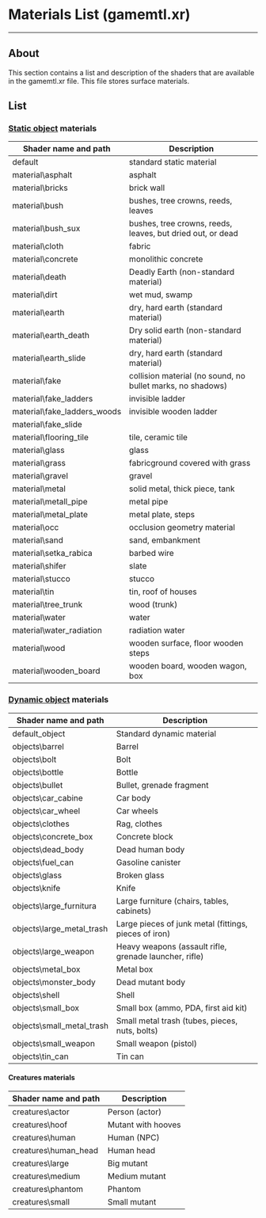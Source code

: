 # Materials List (gamemtl.xr)

___

## About

This section contains a list and description of the shaders that are available in the gamemtl.xr file. This file stores surface materials.

## List

### [Static object](../terminology/models/static-object.md) materials

| Shader name and path | Description |
|---|---|
| default | standard static material |
| material\asphalt | asphalt |
| material\bricks | brick wall |
| material\bush | bushes, tree crowns, reeds, leaves |
| material\bush_sux | bushes, tree crowns, reeds, leaves, but dried out, or dead |
| material\cloth | fabric |
| material\concrete | monolithic concrete |
| material\death | Deadly Earth (non-standard material) |
| material\dirt | wet mud, swamp |
| material\earth | dry, hard earth (standard material) |
| material\earth_death | Dry solid earth (non-standard material) |
| material\earth_slide | dry, hard earth (standard material) |
| material\fake | collision material (no sound, no bullet marks, no shadows) |
| material\fake_ladders | invisible ladder |
| material\fake_ladders_woods | invisible wooden ladder |
| material\fake_slide |  |
| material\flooring_tile | tile, ceramic tile |
| material\glass | glass |
| material\grass | fabricground covered with grass |
| material\gravel | gravel |
| material\metal | solid metal, thick piece, tank |
| material\metall_pipe | metal pipe |
| material\metal_plate | metal plate, steps |
| material\occ | occlusion geometry material |
| material\sand | sand, embankment |
| material\setka_rabica | barbed wire |
| material\shifer | slate |
| material\stucco | stucco |
| material\tin | tin, roof of houses |
| material\tree_trunk | wood (trunk) |
| material\water | water |
| material\water_radiation | radiation water |
| material\wood | wooden surface, floor wooden steps |
| material\wooden_board | wooden board, wooden wagon, box |

### [Dynamic object](../terminology/models/static-object.md) materials

| Shader name and path | Description |
|---|---|
| default_object | Standard dynamic material |
| objects\barrel | Barrel |
| objects\bolt | Bolt |
| objects\bottle | Bottle |
| objects\bullet | Bullet, grenade fragment |
| objects\car_cabine | Car body |
| objects\car_wheel | Car wheels |
| objects\clothes | Rag, clothes |
| objects\concrete_box | Concrete block |
| objects\dead_body | Dead human body |
| objects\fuel_can | Gasoline canister |
| objects\glass | Broken glass |
| objects\knife | Knife |
| objects\large_furnitura | Large furniture (chairs, tables, cabinets) |
| objects\large_metal_trash | Large pieces of junk metal (fittings, pieces of iron) |
| objects\large_weapon | Heavy weapons (assault rifle, grenade launcher, rifle) |
| objects\metal_box | Metal box |
| objects\monster_body | Dead mutant body |
| objects\shell | Shell |
| objects\small_box | Small box (ammo, PDA, first aid kit) |
| objects\small_metal_trash | Small metal trash (tubes, pieces, nuts, bolts) |
| objects\small_weapon | Small weapon (pistol) |
| objects\tin_can | Tin can |

#### Creatures materials

| Shader name and path | Description |
|---|---|
| creatures\actor | Person (actor) |
| creatures\hoof | Mutant with hooves |
| creatures\human | Human (NPC) |
| creatures\human_head | Human head |
| creatures\large | Big mutant |
| creatures\medium | Medium mutant |
| creatures\phantom | Phantom |
| creatures\small | Small mutant |
